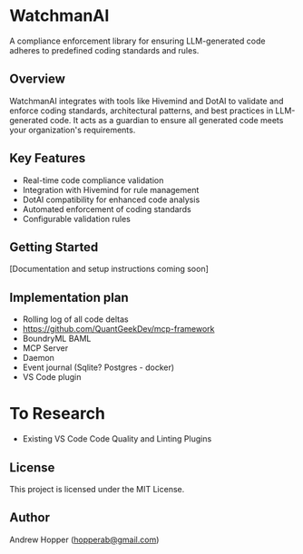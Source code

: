 # WatchmanAI

A compliance enforcement library for ensuring LLM-generated code adheres to predefined coding standards and rules.

## Overview

WatchmanAI integrates with tools like Hivemind and DotAI to validate and enforce coding standards, architectural patterns, and best practices in LLM-generated code. It acts as a guardian to ensure all generated code meets your organization's requirements.

## Key Features

- Real-time code compliance validation
- Integration with Hivemind for rule management
- DotAI compatibility for enhanced code analysis
- Automated enforcement of coding standards
- Configurable validation rules

## Getting Started

[Documentation and setup instructions coming soon]


## Implementation plan
- Rolling log of all code deltas
- https://github.com/QuantGeekDev/mcp-framework
- BoundryML BAML
- MCP Server
- Daemon
- Event journal (Sqlite? Postgres - docker)
- VS Code plugin

# To Research
- Existing VS Code Code Quality and Linting Plugins

## License

This project is licensed under the MIT License.

## Author

Andrew Hopper (hopperab@gmail.com)

